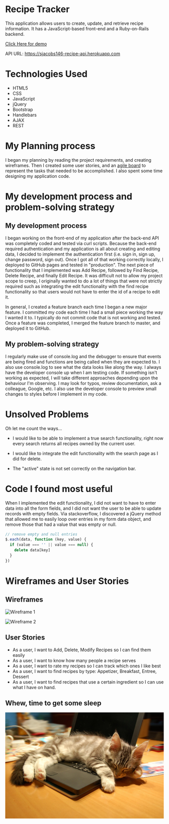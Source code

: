# Recipe Tracker
This application allows users to create, update, and retrieve recipe
information.  It has a JavaScript-based front-end and a Ruby-on-Rails backend.

[Click Here for demo](https://sjacobs146.github.io/recipe-tracker/)

API URL:  https://sjacobs146-recipe-api.herokuapp.com

# Technologies Used
- HTML5
- CSS
- JavaScript
- jQuery
- Bootstrap
- Handlebars
- AJAX
- REST

# My Planning process
I began my planning by reading the project requirements, and creating wireframes.
Then I created some user stories, and an [agile board](https://trello.com/b/UrqPOOGs/full-stack-project) to represent the tasks that needed to be accomplished.  I also spent some time designing my
application code.

# My development process and problem-solving strategy
## My development process
I began working on the front-end of my application after the back-end API was
completely coded and tested via curl scripts.  Because the back-end required
authentication and my application is all about creating and editing data, I
decided to implement the authentication first (i.e. sign in, sign up, change password, sign out).  Once I got all of that working correctly locally, I
deployed to GitHub pages and tested in "production". The next piece of
functionality that I implemented was Add Recipe, followed by Find Recipe, Delete Recipe, and finally Edit Recipe.  It was difficult not to allow my project
scope to creep, I originally wanted to do a lot of things that were not
strictly required such as integrating the edit functionality with the find
recipe functionality so that users would not have to enter the id of a recipe
to edit it.

In general, I created a feature branch each time I began a new major feature. I
committed my code each time I had a small piece working the way I wanted it to.
I typically do not commit code that is not working and tested.  Once a feature
was completed, I merged the feature branch to master, and deployed it to GitHub.

## My problem-solving strategy
I regularly make use of console.log and the debugger to ensure that events are being fired and functions are being called when they are expected to.  I also use console.log to see what the data looks like along the way.  I always have the developer console up when I am testing code. If something isn't working as expected, I will take different approaches depending upon the behaviour I'm observing. I may look for typos, review documentation, ask a colleague, Google, etc.  I also use the developer console to preview small changes to styles before
I implement in my code.

# Unsolved Problems
Oh let me count the ways...

- I would like to be able to implement a true search functionality, right now
every search returns all recipes owned by the current user.

- I would like to integrate the edit functionality with the search page as I did
for delete.

- The "active" state is not set correctly on the navigation bar.

# Code I found most useful
When I implemented the edit functionality, I did not want to have to enter data
into all the form fields, and I did not want the user to be able to update
records with empty fields.  Via stackoverflow, I discovered a jQuery method
that allowed me to easily loop over entries in my form data object, and remove
those that had a value that was empty or null.

```javascript
// remove empty and null entries
$.each(data, function (key, value) {
  if (value === '' || value === null) {
    delete data[key]
  }
})
```

# Wireframes and User Stories
## Wireframes
![Wireframe 1](/docs/images/wireframe_1.jpg)

![Wireframe 2](/docs/images/wireframe_2.jpg)

## User Stories
- As a user, I want to Add, Delete, Modify Recipes so I can find them easily
- As a user, I want to know how many people a recipe serves
- As a user, I want to rate my recipes so I can track which ones I like best
- As a user, I want to find recipes by type:  Appetizer, Breakfast, Entree, Dessert
- As a user, I want to find recipes that use a certain ingredient so I can use
what I have on hand.

## Whew, time to get some sleep
![Get Some Sleep](/docs/images/get-some-sleep.jpg)
